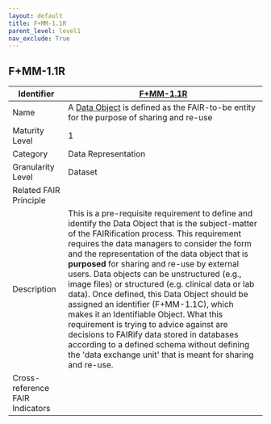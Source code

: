 ```yaml
---
layout: default
title: F+MM-1.1R
parent_level: level1
nav_exclude: True
---
```


## F+MM-1.1R

| Identifier | [F+MM-1.1R](https://github.com/FAIRplus/Data-Maturity/blob/indicator-definitions/docs/_indicators/B.%20F%2BMM-1.1R.md) |
| ---------- | ----------|
| Name | A [Data Object](https://fairplus.github.io/Data-Maturity/docs/Glossary/#data-object) is defined as the FAIR-to-be entity for the purpose of sharing and re-use  |
| Maturity Level | 1 |
| Category | Data Representation |
| Granularity Level | Dataset |
| Related FAIR Principle | |
| Description | This is a pre-requisite requirement to define and identify the Data Object that is the subject-matter of the FAIRification process. This requirement requires the data managers to consider the form and the representation of the data object that is **purposed** for sharing and re-use by external users. Data objects can be unstructured (e.g., image files) or structured (e.g. clinical data or lab data). Once defined, this Data Object should be assigned an identifier (F+MM-1.1C), which makes it an Identifiable Object. What this requirement is trying to advice against are decisions to FAIRify data stored in databases according to a defined schema without defining the 'data exchange unit' that is meant for sharing and re-use.
| Cross-reference FAIR Indicators |  |
